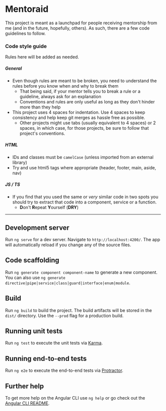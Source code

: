 # Mentoraid

This project is meant as a launchpad for people receiving mentorship from me (and in the future, hopefully, others).
As such, there are a few code guidelines to follow.

### Code style guide
Rules here will be added as needed.

##### General
* Even though rules are meant to be broken, you need to understand the rules before you know when and why to break them
    * That being said, if your mentor tells you to break a rule or a guideline, always ask for an explanation
    * Conventions and rules are only useful as long as they don't hinder more than they help
* This project uses 4 spaces for indentation. Use 4 spaces to keep consistency and help keep git merges as hassle free as possible.
    * Other projects might use tabs (usually equivalent to 4 spaces) or 2 spaces, in which case, for those projects, be sure to follow that project's conventions.

##### HTML
* IDs and classes must be `camelCase` (unless imported from an external library)
* Try and use html5 tags where appropriate (header, footer, main, aside, nav)

##### JS / TS
* If you find that you used the same or *very* similar code in two spots you should try to extract that code into a component, service or a function.
    * **D**on't **R**epeat **Y**ourself (**DRY**) 
___
## Development server
Run `ng serve` for a dev server. Navigate to `http://localhost:4200/`. The app will automatically reload if you change any of the source files.

## Code scaffolding
Run `ng generate component component-name` to generate a new component. You can also use `ng generate directive|pipe|service|class|guard|interface|enum|module`.

## Build
Run `ng build` to build the project. The build artifacts will be stored in the `dist/` directory. Use the `--prod` flag for a production build.

## Running unit tests
Run `ng test` to execute the unit tests via [Karma](https://karma-runner.github.io).

## Running end-to-end tests
Run `ng e2e` to execute the end-to-end tests via [Protractor](http://www.protractortest.org/).

## Further help
To get more help on the Angular CLI use `ng help` or go check out the [Angular CLI README](https://github.com/angular/angular-cli/blob/master/README.md).
